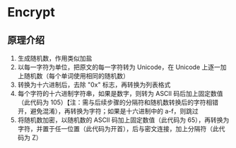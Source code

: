 # Encrypt
## 原理介绍
1. 生成随机数，作用类似加盐
2. 以每一字符为单位，把原文的每一字符转为 Unicode，在 Unicode 上逐一加上随机数（每个单词使用相同的随机数）
3. 转换为十六进制后，去除 "0x" 标志，再转换为列表格式
4. 每个字符的十六进制字符串，如果是数字，则转为 ASCII 码后加上固定数值（此代码为 105）【注：需与后续步骤的分隔符和随机数转换后的字符相错开，避免混淆），再转换为字符；如果是十六进制中的 a-f，则跳过
5. 将随机数加密，以随机数的 ASCII 码加上固定数值（此代码为 65），再转换为字符，并置于任一位置（此代码为开首），后与密文连接，加上分隔符（此代码为 Z） 
